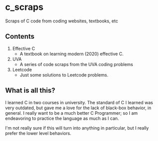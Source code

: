 # c_scraps
Scraps of C code from coding websites, textbooks, etc

## Contents
1. Effective C
    - A textbook on learning modern (2020) effective C.
2. UVA
    - A series of code scraps from the UVA coding problems
3. Leetcode
    - Just some solutions to Leetcode problems.

## What is all this?

I learned C in two courses in university. The standard of C I learned was very outdated, but gave me a love for the lack of black-box behavior, in general.
I really want to be a much better C Programmer; so I am endeavoring to practice the language as much as I can.

I'm not really sure if this will turn into anything in particular, but I really prefer the lower level behaviors.

